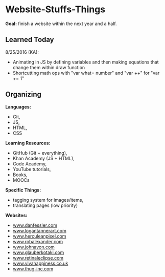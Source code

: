 # Website-Stuffs-Things

**Goal:** finish a website within the next year and a half.

Learned Today
-----------
8/25/2016 (KA): 
- Animating in JS by defining variables and then making equations that change them within draw function
- Shortcutting math ops with "var what= number" and "var ++" for "var += 1" 

Organizing
-----------------------

**Languages:**
- Git,
- JS,
- HTML,
- CSS

**Learning Resources:**
- GitHub (Git + everything),
- Khan Academy (JS + HTML),
- Code Academy,
- YouTube tutorials,
- Books,
- MOOCs

**Specific Things:**
- tagging system for images/items,
- translating pages (low priority)

**Websites:**
- www.danfessler.com
- www.logantannerart.com
- www.herculeanpixel.com
- www.robalexander.com
- www.johnavon.com
- www.glauberkotaki.com
- www.retinaleclipse.com
- www.vivahappiness.co.uk
- www.thug-inc.com
